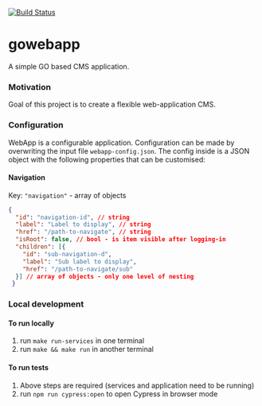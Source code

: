 [![Build Status](https://travis-ci.org/coda-it/gowebapp.svg?branch=master)](https://travis-ci.org/coda-it/gowebapp)

# gowebapp
A simple GO based CMS application.

### Motivation
Goal of this project is to create a flexible web-application CMS. 

### Configuration
WebApp is a configurable application. Configuration can be made by overwriting the input file `webapp-config.json`.
The config inside is a JSON object with the following properties that can be customised: 

#### Navigation
Key: `"navigation"` - array of objects
```json
{
  "id": "navigation-id", // string
  "label": "Label to display", // string
  "href": "/path-to-navigate", // string
  "isRoot": false, // bool - is item visible after logging-in
  "children": [{
    "id": "sub-navigation-d",
    "label": "Sub label to display",
    "href": "/path-to-navigate/sub"
  }] // array of objects - only one level of nesting
 } 
```

### Local development
#### To run locally
1. run `make run-services` in one terminal
2. run `make && make run` in another terminal  

#### To run tests
1. Above steps are required (services and application need to be running)
3. run `npm run cypress:open` to open Cypress in browser mode
